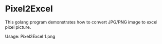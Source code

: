 # Pixel2Excel
This golang program demonstrates how to convert JPG/PNG image to excel pixel picture.

Usage:
    Pixel2Excel    1.png
